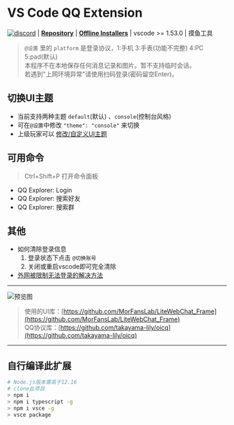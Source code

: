 # VS Code QQ Extension

[![discord](https://img.shields.io/static/v1?label=chat&message=discord&color=7289da&logo=discord)](https://discord.gg/gKnU7BARzv) | **[Repository](https://github.com/takayama-lily/vscode-qq)** | **[Offline Installers](https://github.com/takayama-lily/vscode-qq/releases)** | vscode >= 1.53.0 | 摸鱼工具

> `@设置` 里的 `platform` 是登录协议，1:手机 3:手表(功能不完整) 4:PC 5:pad(默认)  
> 本程序不在本地保存任何消息记录和图片。暂不支持临时会话。  
> 若遇到"上网环境异常"请使用扫码登录(密码留空Enter)。  

## 切换UI主题

* 当前支持两种主题 `default`(默认) 、`console`(控制台风格)  
* 可在`@设置`中修改 `"theme": "console"` 来切换  
* 上级玩家可以 [修改/自定义UI主题](https://github.com/takayama-lily/vscode-qq/wiki/%E8%87%AA%E5%AE%9A%E4%B9%89%E8%81%8A%E5%A4%A9UI%E7%95%8C%E9%9D%A2)

## 可用命令

> Ctrl+Shift+P 打开命令面板

* QQ Explorer: Login
* QQ Explorer: 搜索好友
* QQ Explorer: 搜索群

## 其他

* 如何清除登录信息
  1. 登录状态下点击 `@切换账号`
  2. 关闭或重启vscode即可完全清除
* [外网被限制无法登录的解决方法](https://github.com/takayama-lily/vscode-qq/wiki/%E6%88%91%E7%9A%84%E6%9C%BA%E5%99%A8%E6%B2%A1%E6%9C%89%E5%A4%96%E7%BD%91%E6%80%8E%E4%B9%88%E5%8A%9E)

----

![预览图](https://raw.githubusercontent.com/takayama-lily/vscode-qq/master/preview.gif)

> 使用的UI库：[https://github.com/MorFansLab/LiteWebChat_Frame](https://github.com/MorFansLab/LiteWebChat_Frame)  
> QQ协议库：[https://github.com/takayama-lily/oicq](https://github.com/takayama-lily/oicq)

----

## 自行编译此扩展

```bash
# Node.js版本需高于12.16
# clone此项目
> npm i
> npm i typescript -g
> npm i vsce -g
> vsce package
```
